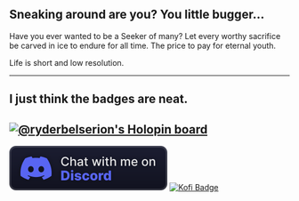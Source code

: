 <!-- START Links -->
[Kofi]: https://ko-fi.com/ryderbelserion
[Discord]: https://discord.gg/Gsan8cFrDJ

[Discord Badge]: https://raw.githubusercontent.com/intergrav/devins-badges/v2/assets/cozy/social/discord-singular_vector.svg
[Sponsors Badge]: https://raw.githubusercontent.com/intergrav/devins-badges/v2/assets/cozy/donate/ghsponsors-singular_vector.svg
[Kofi Badge]: https://cdn.jsdelivr.net/gh/intergrav/devins-badges/assets/cozy/donate/kofi-singular-alt_vector.svg

[Discord Badge]: https://cdn.jsdelivr.net/gh/intergrav/devins-badges/assets/cozy/social/discord-singular_vector.svg

<!-- END Links -->

## Sneaking around are you? You little bugger...

Have you ever wanted to be a Seeker of many? Let every worthy sacrifice be carved in ice to endure for all time. The price to pay for eternal youth.

Life is short and low resolution.

---
## I just think the badges are neat.
[![@ryderbelserion's Holopin board](https://holopin.me/ryderbelserion)](https://holopin.io/@ryderbelserion)
---

[![Discord Badge]][Discord]
[![Kofi Badge]][Kofi]
